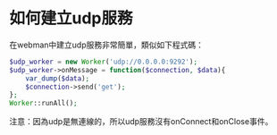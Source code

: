 # 如何建立udp服務

在webman中建立udp服務非常簡單，類似如下程式碼：

```php
$udp_worker = new Worker('udp://0.0.0.0:9292');
$udp_worker->onMessage = function($connection, $data){
    var_dump($data);
    $connection->send('get');
};
Worker::runAll();
```

注意：因為udp是無連線的，所以udp服務沒有onConnect和onClose事件。
